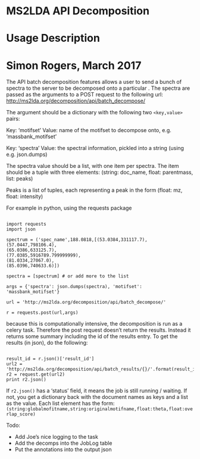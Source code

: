 # MS2LDA API Decomposition
# Usage Description
# Simon Rogers, March 2017

The API batch decomposition features allows a user to send a bunch of spectra to the server to be decomposed onto a particular <motifset>.
The spectra are passed as the arguments to a POST request to the following url:
http://ms2lda.org/decomposition/api/batch_decompose/

The argument should be a dictionary with the following two `<key,value>` pairs:

Key: ‘motifset’ Value: name of the motifset to decompose onto, e.g. ‘massbank_motifset’

Key: ‘spectra’ Value: the spectral information, pickled into a string (using e.g. json.dumps)

The spectra value should be a list, with one item per spectra. The item should be a tuple with three elements: (string: doc_name, float: parentmass, list: peaks)

Peaks is a list of tuples, each representing a peak in the form (float: mz, float: intensity)

For example in python, using the requests package

~~~~{.python}

import requests
import json

spectrum = ('spec_name',188.0818,[(53.0384,331117.7),
(57.0447,798106.4),
(65.0386,633125.7),
(77.0385,5916789.799999999),
(81.0334,27067.0),
(85.0396,740633.6)])

spectra = [spectrum] # or add more to the list

args = {'spectra': json.dumps(spectra), 'motifset': 'massbank_motifset'}

url = 'http://ms2lda.org/decomposition/api/batch_decompose/'

r = requests.post(url,args)

~~~~

because this is computationally intensive, the decomposition is run as a celery task. Therefore the post request doesn’t return the results. Instead it returns some summary including the id of the results entry. To get the results (in json), do the following:


~~~~{.python}

result_id = r.json()['result_id']
url2 = 'http://ms2lda.org/decomposition/api/batch_results/{}/'.format(result_id)
r2 = request.get(url2)
print r2.json()

~~~~

If `r2.json()` has a ‘status’ field, it means the job is still running / waiting. If not, you get a dictionary back with the document names as keys and a list as the value. Each list element has the form:
`(string:globalmofitname,string:originalmotifname,float:theta,float:overlap_score)`

Todo:

 - Add Joe’s nice logging to the task
 - Add the decomps into the JobLog table
 - Put the annotations into the output json
